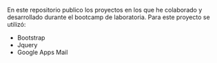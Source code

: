 En este repositorio publico los proyectos en los que he colaborado y desarrollado durante el bootcamp de laboratoria.
Para este proyecto se utilizó:
  * Bootstrap
  * Jquery
  * Google Apps Mail
